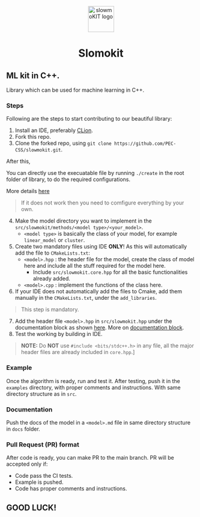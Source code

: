 <p align="center">
    <img width="69" src="https://user-images.githubusercontent.com/52048551/206870724-e4c71d93-fbaf-420c-8a64-cfd8ba05d27e.png" alt="slowmoKIT logo">
    <h1 align="center">Slomokit</h1>
</p>

## ML kit in C++.

Library which can be used for machine learning in C++.

### Steps

Following are the steps to start contributing to our beautiful library:

1. Install an IDE, preferably [CLion](https://www.jetbrains.com/clion/download/).
2. Fork this repo.
3. Clone the forked repo, using `git clone https://github.com/PEC-CSS/slowmokit.git`.

After this,

You can directly use the execuatable file by running `./create` in the root folder of library, to do the required configurations. 

More details [here](./create_model/README.md)

> If it does not work then you need to comfigure everything by your own.

4. Make the model directory you want to implement in the `src/slowmokit/methods/<model type>/<your_model>`.
    - `<model type>` is basically the class of your model, for example `linear_model` or `cluster`.
5. Create two mandatory files using IDE **ONLY**! As this will automatically add the file to `CMakeLists.txt`:
    - `<model>.hpp` : the header file for the model, create the class of model here and include all the stuff required
      for the model here.
        - Include `src/slowmokit.core.hpp` for all the basic functionalities already added.
    - `<model>.cpp` : implement the functions of the class here.
6. If your IDE does not automatically add the files to Cmake, add them manually in the `CMakeLists.txt`, under
   the `add_libraries`.

> This step is mandatory.

7. Add the header file `<model>.hpp` in `src/slowmokit.hpp` under the documentation block as shown [here](./src/slowmokit/ducks/io/io.hpp). More on [documentation block](https://developer.lsst.io/cpp/api-docs.html#multi-line-documentation-delimiters-should-be-on-their-own-lines).
8. Test the working by building in IDE.

> **NOTE:** Do **NOT** use `#include <bits/stdc++.h>` in any file, all the major header files are already included in `core.hpp`.]

### Example

Once the algorithm is ready, run and test it. After testing, push it in the `examples` directory, with proper comments and
instructions. With same directory structure as in `src`.

### Documentation

Push the docs of the model in a `<model>.md` file in same directory structure in `docs` folder.

### Pull Request (PR) format

After code is ready, you can make PR to the main branch. PR will be accepted only if:

-   Code pass the CI tests.
-   Example is pushed.
-   Code has proper comments and instructions.

## GOOD LUCK!
